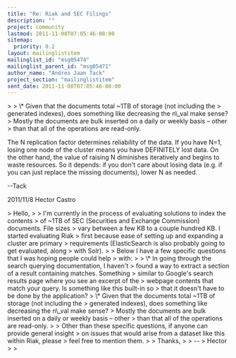 ```yaml
---
title: "Re: Riak and SEC Filings"
description: ""
project: community
lastmod: 2011-11-08T07:05:46-08:00
sitemap:
  priority: 0.2
layout: mailinglistitem
mailinglist_id: "msg05474"
mailinglist_parent_id: "msg05471"
author_name: "Andres Jaan Tack"
project_section: "mailinglistitem"
sent_date: 2011-11-08T07:05:46-08:00
---
```



&gt;
&gt; \\* Given that the documents total ~1TB of storage (not including the
&gt; generated indexes), does something like decreasing the n\\_val make sense?
&gt; Mostly the documents are bulk inserted on a daily or weekly basis – other
&gt; than that all of the operations are read-only.


The N replication factor determines reliability of the data. If you have
N=1, losing one node of the cluster means you have DEFINITELY lost data. On
the other hand, the value of raising N diminishes iteratively and begins to
waste resources. So it depends: if you don't care about losing data (e.g.
if you can just replace the missing documents), lower N as needed.

--Tack

2011/11/8 Hector Castro 

&gt; Hello,
&gt;
&gt; I'm currently in the process of evaluating solutions to index the contents
&gt; of ~1TB of SEC (Securities and Exchange Commission) documents. File sizes
&gt; vary between a few KB to a couple hundred KB. I started evaluating Riak
&gt; first because ease of setting up and expanding a cluster are primary
&gt; requirements (ElasticSearch is also probably going to get evaluated, along
&gt; with Solr).
&gt;
&gt; Below I have a few specific questions that I was hoping people could help
&gt; with:
&gt;
&gt; \\* In going through the search querying documentation, I haven't
&gt; found a way to extract a section of a result containing matches. Something
&gt; similar to Google's search results page where you see an excerpt of the
&gt; webpage contents that match your query. Is something like this built-in so
&gt; that it doesn't have to be done by the application?
&gt; \\* Given that the documents total ~1TB of storage (not including the
&gt; generated indexes), does something like decreasing the n\\_val make sense?
&gt; Mostly the documents are bulk inserted on a daily or weekly basis – other
&gt; than that all of the operations are read-only.
&gt;
&gt; Other than these specific questions, if anyone can provide general insight
&gt; on issues that would arise from a dataset like this within Riak, please
&gt; feel free to mention them.
&gt;
&gt; Thanks,
&gt;
&gt; --
&gt; Hector
&gt;
&gt;

